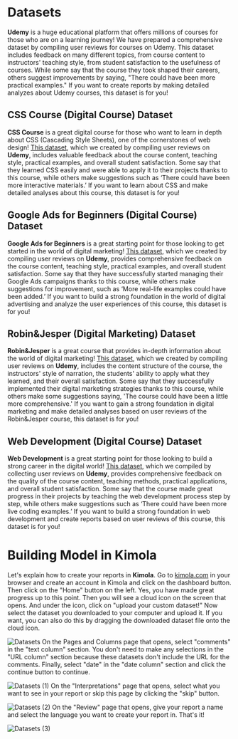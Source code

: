 # Datasets
**Udemy** is a huge educational platform that offers millions of courses for those who are on a learning journey! We have prepared a comprehensive dataset by compiling user reviews for courses on Udemy. This dataset includes feedback on many different topics, from course content to instructors' teaching style, from student satisfaction to the usefulness of courses. While some say that the course they took shaped their careers, others suggest improvements by saying, "There could have been more practical examples." If you want to create reports by making detailed analyzes about Udemy courses, this dataset is for you!
## CSS Course (Digital Course) Dataset
**CSS Course** is a great digital course for those who want to learn in depth about CSS (Cascading Style Sheets), one of the cornerstones of web design! [This dataset](https://github.com/Kimola/nlp-datasets/blob/main/udemy-reviews/CSS%20Course%20(Digital%20Course)%20-%20Udemy%20User%20Reviews%20-%20Spanish.csv), which we created by compiling user reviews on **Udemy**, includes valuable feedback about the course content, teaching style, practical examples, and overall student satisfaction. Some say that they learned CSS easily and were able to apply it to their projects thanks to this course, while others make suggestions such as ‘There could have been more interactive materials.’ If you want to learn about CSS and make detailed analyses about this course, this dataset is for you!
## Google Ads for Beginners (Digital Course) Dataset
**Google Ads for Beginners** is a great starting point for those looking to get started in the world of digital marketing! [This dataset](https://github.com/Kimola/nlp-datasets/blob/main/udemy-reviews/Google%20Ads%20for%20Beginners%20(Digital%20Course)%20-%20Udemy%20User%20Reviews%20-%20English.csv), which we created by compiling user reviews on **Udemy**, provides comprehensive feedback on the course content, teaching style, practical examples, and overall student satisfaction. Some say that they have successfully started managing their Google Ads campaigns thanks to this course, while others make suggestions for improvement, such as ‘More real-life examples could have been added.’ If you want to build a strong foundation in the world of digital advertising and analyze the user experiences of this course, this dataset is for you!
## Robin&Jesper (Digital Marketing) Dataset
**Robin&Jesper** is a great course that provides in-depth information about the world of digital marketing! [This dataset](https://github.com/Kimola/nlp-datasets/blob/main/udemy-reviews/Robin%26Jesper%20(Digital%20Marketing)%20-%20Udemy%20User%20Reviews%20-%20English.csv), which we created by compiling user reviews on **Udemy**, includes the content structure of the course, the instructors' style of narration, the students' ability to apply what they learned, and their overall satisfaction. Some say that they successfully implemented their digital marketing strategies thanks to this course, while others make some suggestions saying, 'The course could have been a little more comprehensive.' If you want to gain a strong foundation in digital marketing and make detailed analyses based on user reviews of the Robin&Jesper course, this dataset is for you!
## Web Development (Digital Course) Dataset
**Web Development** is a great starting point for those looking to build a strong career in the digital world! [This dataset](https://github.com/Kimola/nlp-datasets/blob/main/udemy-reviews/Web%20Development%20(Digital%20Course)%20-%20Udemy%20User%20Reviews%20-%20English.csv), which we compiled by collecting user reviews on **Udemy**, provides comprehensive feedback on the quality of the course content, teaching methods, practical applications, and overall student satisfaction. Some say that the course made great progress in their projects by teaching the web development process step by step, while others make suggestions such as ‘There could have been more live coding examples.’ If you want to build a strong foundation in web development and create reports based on user reviews of this course, this dataset is for you!
# Building Model in Kimola
Let's explain how to create your reports in **Kimola**. Go to [kimola.com](https://kimola.com/) in your browser and create an account in Kimola and click on the dashboard button. Then click on the "Home" button on the left. Yes, you have made great progress up to this point. Then you will see a cloud icon on the screen that opens. And under the icon, click on "upload your custom dataset!" Now select the dataset you downloaded to your computer and upload it. If you want, you can also do this by dragging the downloaded dataset file onto the cloud icon.

![Datasets](https://github.com/user-attachments/assets/0b9bff79-e85b-42ba-8851-49ee42b90e9d)
On the Pages and Columns page that opens, select "comments" in the "text column" section. You don't need to make any selections in the "URL column" section because these datasets don't include the URL for the comments. Finally, select "date" in the "date column" section and click the continue button to continue.

![Datasets (1)](https://github.com/user-attachments/assets/903445ce-7c3a-49ee-811a-7323b1bb1ecf)
On the "Interpretations" page that opens, select what you want to see in your report or skip this page by clicking the "skip" button.

![Datasets (2)](https://github.com/user-attachments/assets/92867ccc-3228-46b5-880b-5286299bb2e0)
On the "Review" page that opens, give your report a name and select the language you want to create your report in. That's it!

![Datasets (3)](https://github.com/user-attachments/assets/b5f7ddba-0497-4486-8b34-66979e1249c3)
